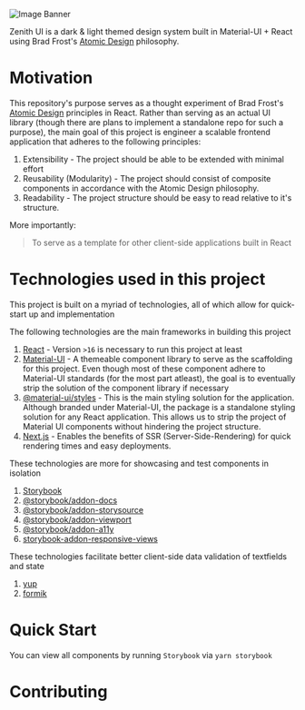 ![Image Banner](https://user-images.githubusercontent.com/16481834/70382660-0d8c3c00-1925-11ea-9419-191a47b207c3.png)

Zenith UI is a dark &amp; light themed design system built in Material-UI + React using Brad Frost's [Atomic Design](http://atomicdesign.bradfrost.com/) philosophy.

# Motivation
This repository's purpose serves as a thought experiment of Brad Frost's [Atomic Design](http://atomicdesign.bradfrost.com/) principles in React. Rather than serving as an actual UI library (though there are plans to implement a standalone repo for such a purpose), the main goal of this project is engineer a scalable frontend application that adheres to the following principles:

1. Extensibility - The project should be able to be extended with minimal effort
2. Reusability (Modularity) - The project should consist of composite components in accordance with the Atomic Design philosophy.
3. Readability - The project structure should be easy to read relative to it's structure.

More importantly:
> To serve as a template for other client-side applications built in React

# Technologies used in this project
This project is built on a myriad of technologies, all of which allow for quick-start up and implementation

The following technologies are the main frameworks in building this project
1. [React](https://reactjs.org/) - Version `>16` is necessary to run this project at least
2. [Material-UI](https://material-ui.com/) - A themeable component library to serve as the scaffolding for this project. Even though most of these component adhere to Material-UI standards (for the most part atleast), the goal is to eventually strip the solution of the component library if necessary
3. [@material-ui/styles](https://www.npmjs.com/package/@material-ui/styles) - This is the main styling solution for the application. Although branded under Material-UI, the package is a standalone styling solution for any React application. This allows us to strip the project of Material UI components without hindering the project structure. 
4. [Next.js](https://nextjs.org/) - Enables the benefits of SSR (Server-Side-Rendering) for quick rendering times and easy deployments. 

These technologies are more for showcasing and test components in isolation
1. [Storybook](https://storybook.js.org/)
2. [@storybook/addon-docs](https://github.com/storybookjs/storybook/tree/master/addons#docspage)
3. [@storybook/addon-storysource](https://github.com/storybookjs/storybook/tree/master/addons/storysource)
4. [@storybook/addon-viewport](https://github.com/storybookjs/storybook/tree/master/addons/viewport)
5. [@storybook/addon-a11y](https://github.com/storybookjs/storybook/tree/master/addons/viewport)
6. [storybook-addon-responsive-views](https://github.com/vizeat/storybook-addon-responsive-views)

These technologies facilitate better client-side data validation of textfields and state
1. [yup](https://github.com/jquense/yup)
2. [formik](https://github.com/jaredpalmer/formik)


# Quick Start
You can view all components by running `Storybook` via `yarn storybook`

# Contributing
